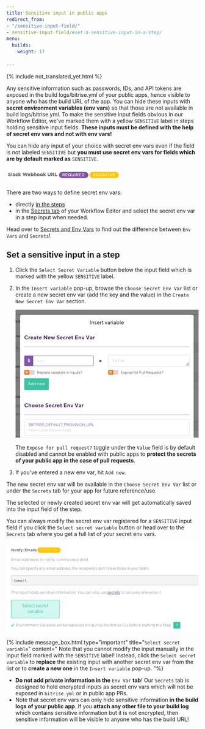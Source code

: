 ```yaml
---
title: Sensitive input in public apps
redirect_from:
- "/sensitive-input-field/"
- sensitive-input-field/#set-a-sensitive-input-in-a-step/
menu:
  builds:
    weight: 17

---
```

{% include not_translated_yet.html %}

Any sensitive information such as passwords, IDs, and API tokens are exposed in the build logs/bitrise.yml of your public apps, hence visible to anyone who has the build URL of the app. You can hide these inputs with **secret environment variables (env vars)** so that those are not available in build logs/bitrise.yml.
To make the sensitive input fields obvious in our Workflow Editor, we've marked them with a yellow `SENSITIVE` label in steps holding sensitive input fields. **These inputs must be defined with the help of secret env vars and not with env vars!**

You can hide any input of your choice with secret env vars even if the field is not labeled `SENSITIVE` but **you must use secret env vars for fields which are by default marked as** `SENSITIVE`.

![Screenshot](/img/builds/sensitive-label.png)

There are two ways to define secret env vars:

* directly [in the steps](/sensitive-input-field/#set-a-sensitive-input-in-a-step/)
* in the [Secrets tab](/builds/env-vars-secret-env-vars#about-secrets) of your Workflow Editor and select the secret env var in a step input when needed.

Head over to [Secrets and Env Vars](/builds/env-vars-secret-env-vars/) to find out the difference between `Env Vars` and `Secrets`!

## Set a sensitive input in a step

1. Click the `Select Secret Variable` button below the input field which is marked with the yellow `SENSITIVE` label.
2. In the `Insert variable` pop-up, browse the `Choose Secret Env Var` list or create a new secret env var (add the key and the value) in the `Create New Secret Env Var` section.

   ![](/img/insert-variable.png)

   The `Expose for pull request?` toggle under the `Value` field is by default disabled and cannot be enabled with public apps to **protect the secrets of your public app in the case of pull requests**.
3. If you've entered a new env var, hit `Add new`.

The new secret env var will be available in the `Choose Secret Env Var` list or under the `Secrets` tab for your app for future reference/use.

The selected or newly created secret env var will get automatically saved into the input field of the step.

You can always modify the secret env var registered for a `SENSITIVE` input field if you click the `Select secret variable` button or head over to the `Secrets` tab where you get a full list of your secret env vars.

![](/img/secrets-email.png)

{% include message_box.html type="important" title="`Select secret variable`" content=" Note that you cannot modify the input manually in the input field marked with the `SENSITIVE` label! Instead, click the `Select secret variable` to **replace** the existing input with another secret env var from the list or to **create a new one** in the `Insert variable` pop-up. "%}

* **Do not add private information in the** `Env Var` **tab**! Our `Secrets` tab is designed to hold encrypted inputs as secret env vars which will not be exposed in `bitrise.yml` or in public app PRs.
* Note that secret env vars can only hide sensitive information **in the build logs of your public app**. If you **attach any other file to your build log** which contains sensitive information but it is not encrypted, then sensitive information will be visible to anyone who has the build URL!